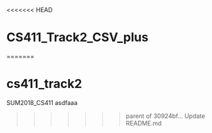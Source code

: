 <<<<<<< HEAD
# CS411_Track2_CSV_plus
=======
# cs411_track2
SUM2018_CS411
asdfaaa
>>>>>>> parent of 30924bf... Update README.md

